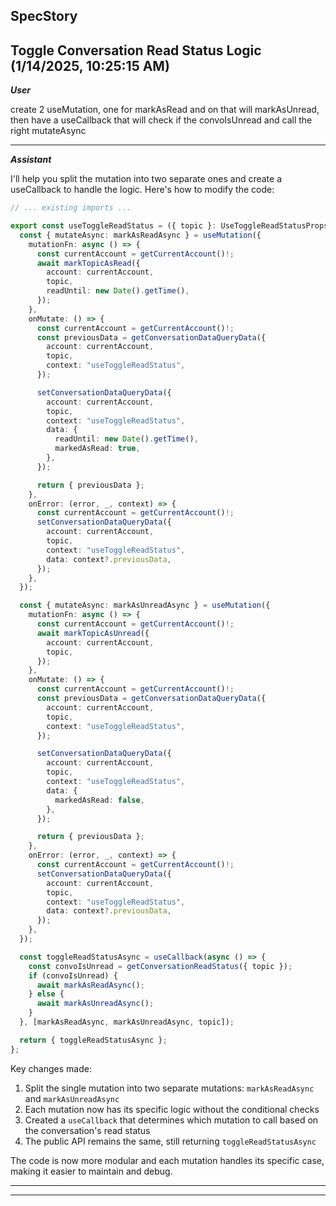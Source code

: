 ## SpecStory

## Toggle Conversation Read Status Logic (1/14/2025, 10:25:15 AM)

_**User**_

create 2 useMutation, one for markAsRead and on that will markAsUnread, then have a useCallback that will check if the convoIsUnread and call the right mutateAsync

---

_**Assistant**_

I'll help you split the mutation into two separate ones and create a useCallback to handle the logic. Here's how to modify the code:

```typescript:features/conversation-list/hooks/use-toggle-read-status.ts
// ... existing imports ...

export const useToggleReadStatus = ({ topic }: UseToggleReadStatusProps) => {
  const { mutateAsync: markAsReadAsync } = useMutation({
    mutationFn: async () => {
      const currentAccount = getCurrentAccount()!;
      await markTopicAsRead({
        account: currentAccount,
        topic,
        readUntil: new Date().getTime(),
      });
    },
    onMutate: () => {
      const currentAccount = getCurrentAccount()!;
      const previousData = getConversationDataQueryData({
        account: currentAccount,
        topic,
        context: "useToggleReadStatus",
      });

      setConversationDataQueryData({
        account: currentAccount,
        topic,
        context: "useToggleReadStatus",
        data: {
          readUntil: new Date().getTime(),
          markedAsRead: true,
        },
      });

      return { previousData };
    },
    onError: (error, _, context) => {
      const currentAccount = getCurrentAccount()!;
      setConversationDataQueryData({
        account: currentAccount,
        topic,
        context: "useToggleReadStatus",
        data: context?.previousData,
      });
    },
  });

  const { mutateAsync: markAsUnreadAsync } = useMutation({
    mutationFn: async () => {
      const currentAccount = getCurrentAccount()!;
      await markTopicAsUnread({
        account: currentAccount,
        topic,
      });
    },
    onMutate: () => {
      const currentAccount = getCurrentAccount()!;
      const previousData = getConversationDataQueryData({
        account: currentAccount,
        topic,
        context: "useToggleReadStatus",
      });

      setConversationDataQueryData({
        account: currentAccount,
        topic,
        context: "useToggleReadStatus",
        data: {
          markedAsRead: false,
        },
      });

      return { previousData };
    },
    onError: (error, _, context) => {
      const currentAccount = getCurrentAccount()!;
      setConversationDataQueryData({
        account: currentAccount,
        topic,
        context: "useToggleReadStatus",
        data: context?.previousData,
      });
    },
  });

  const toggleReadStatusAsync = useCallback(async () => {
    const convoIsUnread = getConversationReadStatus({ topic });
    if (convoIsUnread) {
      await markAsReadAsync();
    } else {
      await markAsUnreadAsync();
    }
  }, [markAsReadAsync, markAsUnreadAsync, topic]);

  return { toggleReadStatusAsync };
};
```

Key changes made:
1. Split the single mutation into two separate mutations: `markAsReadAsync` and `markAsUnreadAsync`
2. Each mutation now has its specific logic without the conditional checks
3. Created a `useCallback` that determines which mutation to call based on the conversation's read status
4. The public API remains the same, still returning `toggleReadStatusAsync`

The code is now more modular and each mutation handles its specific case, making it easier to maintain and debug.

---



---


